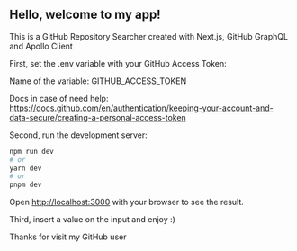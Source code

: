 ## Hello, welcome to my app!

This is a GitHub Repository Searcher created with Next.js, GitHub GraphQL and Apollo Client

First, set the .env variable with your GitHub Access Token:

Name of the variable: GITHUB_ACCESS_TOKEN

Docs in case of need help: https://docs.github.com/en/authentication/keeping-your-account-and-data-secure/creating-a-personal-access-token 

Second, run the development server:

```bash
npm run dev
# or
yarn dev
# or
pnpm dev
```

Open [http://localhost:3000](http://localhost:3000) with your browser to see the result.

Third, insert a value on the input and enjoy :)

Thanks for visit my GitHub user

